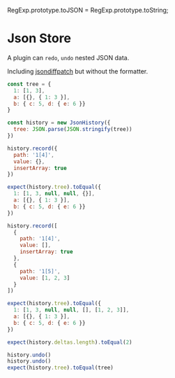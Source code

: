 RegExp.prototype.toJSON = RegExp.prototype.toString;

# Json Store

A plugin can `redo`, `undo` nested JSON data.

Including [jsondiffpatch](https://github.com/benjamine/jsondiffpatch) but without the formatter.

```javascript
const tree = {
  1: [1, 3],
  a: [{}, { 1: 3 }],
  b: { c: 5, d: { e: 6 }}
}

const history = new JsonHistory({
  tree: JSON.parse(JSON.stringify(tree))
})

history.record({
  path: '1[4]',
  value: {},
  insertArray: true
})

expect(history.tree).toEqual({
  1: [1, 3, null, null, {}],
  a: [{}, { 1: 3 }],
  b: { c: 5, d: { e: 6 }}
})

history.record([
  {
    path: '1[4]',
    value: [],
    insertArray: true
  },
  {
    path: '1[5]',
    value: [1, 2, 3]
  }
])

expect(history.tree).toEqual({
  1: [1, 3, null, null, [], [1, 2, 3]],
  a: [{}, { 1: 3 }],
  b: { c: 5, d: { e: 6 }}
})

expect(history.deltas.length).toEqual(2)

history.undo()
history.undo()
expect(history.tree).toEqual(tree)
```
